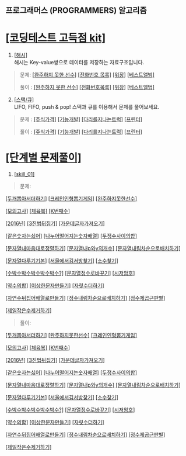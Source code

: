 ## 프로그래머스 (PROGRAMMERS) 알고리즘
# [[코딩테스트 고득점 kit]](https://programmers.co.kr/learn/challenges?tab=algorithm_practice_kit)

1. [[해시]](https://programmers.co.kr/learn/courses/30/parts/12077)   
해시는 Key-value쌍으로 데이터를 저장하는 자료구조입니다.
   
> 문제: [[완주하지 못한 선수]](https://programmers.co.kr/learn/courses/30/lessons/42576) 
[[전화번호 목록]](https://programmers.co.kr/learn/courses/30/lessons/42577) 
[[위장]](https://programmers.co.kr/learn/courses/30/lessons/42578) 
[[베스트앨범]](https://programmers.co.kr/learn/courses/30/lessons/42579) 
>   
> 풀이 : [[완주하지 못한 선수]](./src//python/코딩테스트_고득점_kit/해시/완주하지못한선수.py) 
[[전화번호목록]](./src//python/코딩테스트_고득점_kit/해시/전화번호목록.py) 
[[위장]](./src//python/코딩테스트_고득점_kit/해시/위장.py) 
[[베스트앨범]](./src//python/코딩테스트_고득점_kit/해시/베스트앨범.py) 

2. [[스택/큐]](https://programmers.co.kr/learn/courses/30/parts/12081)   
LIFO, FIFO, push & pop! 스택과 큐를 이용해서 문제를 풀어보세요.  
      
> 문제 : [[주식가격]](https://programmers.co.kr/learn/courses/30/lessons/42584) 
[[기능개발]](https://programmers.co.kr/learn/courses/30/lessons/42586) 
[[다리를지나는트럭]](https://programmers.co.kr/learn/courses/30/lessons/42583) 
[[프린터]](https://programmers.co.kr/learn/courses/30/lessons/42587)
>   
> 풀이 : [[주식가격]](./src/python/코딩테스트_고득점_kit/스택_큐/주식가격.py)
[[기능개발]](./src/python/코딩테스트_고득점_kit/스택_큐/기능개발.py)
[[다리를지나는트럭]](./src/python/코딩테스트_고득점_kit/스택_큐/다리를지나는트럭.py)
[[프린터]](./src/python/코딩테스트_고득점_kit/스택_큐/프린터.py)


# [[단계별 문제풀이]](https://programmers.co.kr/learn/challenges?tab=all_challenges)

1. [[skill_01]](https://programmers.co.kr/learn/challenges)
> 문제:    
   
[[두개뽑아서더하기]](https://programmers.co.kr/learn/courses/30/lessons/68644) 
[[크레인인형뽑기게임]](https://programmers.co.kr/learn/courses/30/lessons/64061) 
[[완주하지못한선수]](https://programmers.co.kr/learn/courses/30/lessons/42576)   

[[모의고사]](https://programmers.co.kr/learn/courses/30/lessons/42840) 
[[체육복]](https://programmers.co.kr/learn/courses/30/lessons/42862) 
[[K번째수]](https://programmers.co.kr/learn/courses/30/lessons/42748)   

[[2016년]](https://programmers.co.kr/learn/courses/30/lessons/12901)
[[3진법뒤집기]](https://programmers.co.kr/learn/courses/30/lessons/68935)
[[가운데글자가져오기]](https://programmers.co.kr/learn/courses/30/lessons/12903)   

[[같은숫자는싫어]](https://programmers.co.kr/learn/courses/30/lessons/12906)
[[나누어떨어지는숫자배열]](https://programmers.co.kr/learn/courses/30/lessons/12910)
[[두정수사이의합]](https://programmers.co.kr/learn/courses/30/lessons/12912)   

[[문자열내마음대로정렬하기]](https://programmers.co.kr/learn/courses/30/lessons/12915)
[[문자열내p와y의개수]](https://programmers.co.kr/learn/courses/30/lessons/12916)
[[문자열내림차순으로배치하기]](https://programmers.co.kr/learn/courses/30/lessons/12917)   

[[문자열다루기기본]](https://programmers.co.kr/learn/courses/30/lessons/12917)
[[서울에서김서방찾기]](https://programmers.co.kr/learn/courses/30/lessons/12919)
[[소수찾기]](https://programmers.co.kr/learn/courses/30/lessons/12921)   

[[수박수박수박수박수박수?]](https://programmers.co.kr/learn/courses/30/lessons/12922) 
[[문자열정수로바꾸기]](https://programmers.co.kr/learn/courses/30/lessons/12925) 
[[시저암호]](https://programmers.co.kr/learn/courses/30/lessons/12926)   

[[약수의합]](https://programmers.co.kr/learn/courses/30/lessons/12928) 
[[이상한문자만들기]](https://programmers.co.kr/learn/courses/30/lessons/12930) 
[[자릿수더하기]](https://programmers.co.kr/learn/courses/30/lessons/12931)   

[[자연수뒤집어배열로만들기]](https://programmers.co.kr/learn/courses/30/lessons/12932)
[[정수내림차순으로배치하기]](https://programmers.co.kr/learn/courses/30/lessons/12933)
[[정수제곱근판별]](https://programmers.co.kr/learn/courses/30/lessons/12934)   

[[제일작은수제거하기]](https://programmers.co.kr/learn/courses/30/lessons/12935 )
>   
> 풀이:    
   
[[두개뽑아서더하기]](./src/python/스킬테스트/level01/두개뽑아서더하기.py) 
[[완주하지못한선수]](./src/python/스킬테스트/level01/모의고사.py) 
[[크레인인형뽑기게임]](./src/python/스킬테스트/level01/크레인인형뽑기게임.py)   

[[모의고사]](./src/python/스킬테스트/level01/모의고사.py) 
[[체육복]](./src/python/스킬테스트/level01/체육복.py) 
[[K번째수]](./src/python/스킬테스트/level01/K번째수.py)   

[[2016년]](./src/python/스킬테스트/level01/2016년.py)
[[3진법뒤집기]](./src/python/스킬테스트/level01/3진법뒤집기.py)
[[가운데글자가져오기]](./src/python/스킬테스트/level01/가운데글자가져오기.py)   

[[같은숫자는싫어]](./src/python/스킬테스트/level01/같은숫자는싫어.py) 
[[나누어떨어지는숫자배열]](./src/python/스킬테스트/level01/나누어떨어지는숫자배열.py)
[[두정수사이의합]](./src/python/스킬테스트/level01/두정수사이의합.py)   

[[문자열내마음대로정렬하기]](./src/python/스킬테스트/level01/문자열내마음대로정렬하기.py)
[[문자열내p와y의개수]](./src/python/스킬테스트/level01/문자열내p와y의개수.py)
[[문자열내림차순으로배치하기]](./src/python/스킬테스트/level01/문자열내림차순으로배치하기.py)    

[[문자열다루기기본]](./src/python/스킬테스트/level01/문자열다루기기본.py)
[[서울에서김서방찾기]](./src/python/스킬테스트/level01/서울에서김서방찾기.py)
[[소수찾기]](./src/python/스킬테스트/level01/소수찾기.py)   

[[수박수박수박수박수박수?]](./src/python/스킬테스트/level01/수박수박수박수박수박수.py)
[[문자열정수로바꾸기]](./src/python/스킬테스트/level01/문자열정수로바꾸기.py) 
[[시저암호]](./src/python/스킬테스트/level01/시저암호.py)   

[[약수의합]](./src/python/스킬테스트/level01/약수의합.py)
[[이상한문자만들기]](./src/python/스킬테스트/level01/이상한문자만들기.py) 
[[자릿수더하기]](./src/python/스킬테스트/level01/자릿수더하기.py)   

[[자연수뒤집어배열로만들기]](./src/python/스킬테스트/level01/자연수뒤집어배열로만들기.py)
[[정수내림차순으로배치하기]](./src/python/스킬테스트/level01/정수내림차순으로배치하기.py)
[[정수제곱근판별]](./src/python/스킬테스트/level01/정수제곱근판별.py)   

[[제일작은수제거하기]](./src/python/스킬테스트/level01/제일작은수제거하기.py)
